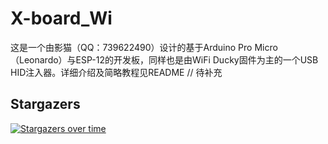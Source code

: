 # X-board_Wi
这是一个由影猫（QQ：739622490）设计的基于Arduino Pro Micro（Leonardo）与ESP-12的开发板，同样也是由WiFi Ducky固件为主的一个USB HID注入器。详细介绍及简略教程见README
// 待补充

## Stargazers 

[![Stargazers over time](https://starchart.cc/FunnyWolf/X-board_Wi.svg)](https://starchart.cc/FunnyWolf/X-board_Wi)

